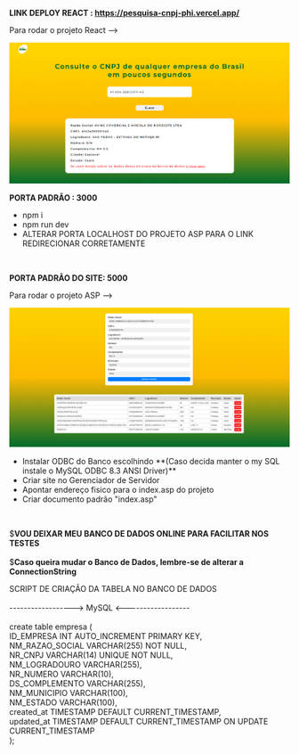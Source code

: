 **LINK DEPLOY REACT : https://pesquisa-cnpj-phi.vercel.app/**

Para rodar o projeto React --> <br>

<img src='React/public/Tela1Avine.PNG' alt='Tela react'/>
<br>

**PORTA PADRÃO : 3000**<br>

<ul>
  <li>npm i</li>
  <li>npm run dev</li>
  <li>ALTERAR PORTA LOCALHOST DO PROJETO ASP PARA O LINK REDIRECIONAR CORRETAMENTE</li>
</ul>
<br>

**PORTA PADRÃO DO SITE: 5000**<br>

Para rodar o projeto ASP --><br>

<img src='React/public/Tela2Avine.PNG' alt='Tela asp'/>
<br>

<ul>
  <li>Instalar ODBC do Banco escolhindo **(Caso decida manter o my SQL instale o MySQL ODBC 8.3 ANSI Driver)**</li>
  <li>Criar site no Gerenciador de Servidor</li>
  <li>Apontar endereço fisico para o index.asp do projeto</li>
  <li>Criar documento padrão "index.asp"</li>
</ul><br>

$**VOU DEIXAR MEU BANCO DE DADOS ONLINE PARA FACILITAR NOS TESTES**<br>
<br>
$**Caso queira mudar o Banco de Dados, lembre-se de alterar a ConnectionString**<br>

SCRIPT DE CRIAÇÃO DA TABELA NO BANCO DE DADOS <br>
<br>
------------------> MySQL <------------------<br>
<br>
create table empresa (<br>
    ID_EMPRESA INT AUTO_INCREMENT PRIMARY KEY,<br>
    NM_RAZAO_SOCIAL VARCHAR(255) NOT NULL,<br>
    NR_CNPJ VARCHAR(14) UNIQUE NOT NULL,<br>
    NM_LOGRADOURO VARCHAR(255),<br>
    NR_NUMERO VARCHAR(10),<br>
    DS_COMPLEMENTO VARCHAR(255),<br>
    NM_MUNICIPIO VARCHAR(100),<br>
    NM_ESTADO VARCHAR(100),<br>
    created_at TIMESTAMP DEFAULT CURRENT_TIMESTAMP,<br>
    updated_at TIMESTAMP DEFAULT CURRENT_TIMESTAMP ON UPDATE CURRENT_TIMESTAMP<br>
);<br>

